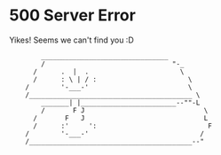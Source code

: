 # 500 Server Error

Yikes! Seems we can't find you :D 

            ________________________________
            /                                "-_
          /      .  |  .                       \
          /      : \ | / :                       \
        /        '-___-'                         \
        /_________________________________________ \
            _______| |________________________--""-L
            /       F J                              \
          /       F   J                              L
          /      :'     ':                            F
        /        '-___-'                            /
        /_________________________________________--"


